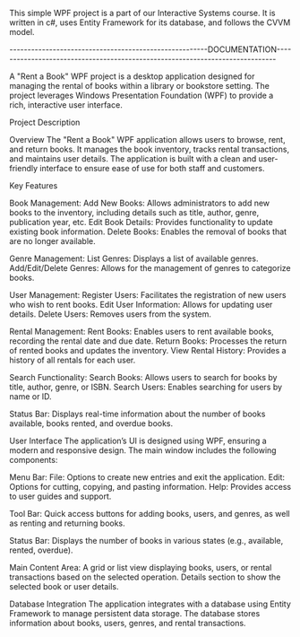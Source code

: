 This simple WPF project is a part of our Interactive Systems course.
It is written in c#, uses Entity Framework for its database, and follows the CVVM model. 

-------------------------------------------------------DOCUMENTATION------------------------------------------------------------------------------

A "Rent a Book" WPF project is a desktop application designed for managing the rental of books within a library or bookstore setting. 
The project leverages Windows Presentation Foundation (WPF) to provide a rich, interactive user interface. 

Project Description

Overview
The "Rent a Book" WPF application allows users to browse, rent, and return books. 
It manages the book inventory, tracks rental transactions, and maintains user details. 
The application is built with a clean and user-friendly interface to ensure ease of use for both staff and customers.

Key Features

Book Management:
Add New Books: Allows administrators to add new books to the inventory, including details such as title, author, genre, publication year, etc.
Edit Book Details: Provides functionality to update existing book information.
Delete Books: Enables the removal of books that are no longer available.

Genre Management:
List Genres: Displays a list of available genres.
Add/Edit/Delete Genres: Allows for the management of genres to categorize books.

User Management:
Register Users: Facilitates the registration of new users who wish to rent books.
Edit User Information: Allows for updating user details.
Delete Users: Removes users from the system.

Rental Management:
Rent Books: Enables users to rent available books, recording the rental date and due date.
Return Books: Processes the return of rented books and updates the inventory.
View Rental History: Provides a history of all rentals for each user.

Search Functionality:
Search Books: Allows users to search for books by title, author, genre, or ISBN.
Search Users: Enables searching for users by name or ID.

Status Bar:
Displays real-time information about the number of books available, books rented, and overdue books.

User Interface
The application’s UI is designed using WPF, ensuring a modern and responsive design. The main window includes the following components:

Menu Bar:
File: Options to create new entries and exit the application.
Edit: Options for cutting, copying, and pasting information.
Help: Provides access to user guides and support.

Tool Bar:
Quick access buttons for adding books, users, and genres, as well as renting and returning books.

Status Bar:
Displays the number of books in various states (e.g., available, rented, overdue).

Main Content Area:
A grid or list view displaying books, users, or rental transactions based on the selected operation.
Details section to show the selected book or user details.

Database Integration
The application integrates with a database using Entity Framework to manage persistent data storage. 
The database stores information about books, users, genres, and rental transactions.
